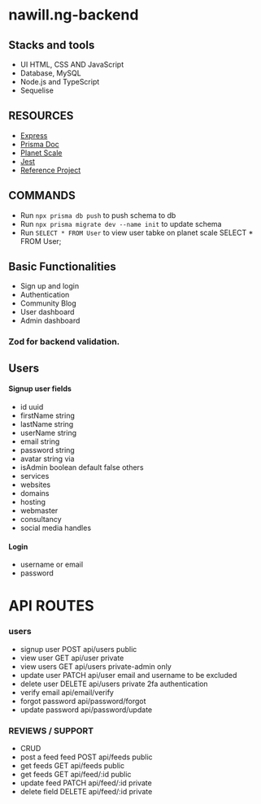 # nawill.ng-backend

## Stacks and tools
- UI HTML, CSS AND JavaScript
- Database, MySQL
- Node.js and TypeScript
- Sequelise

## RESOURCES
- [Express](https://expressjs.com)
- [Prisma Doc](https://www.prisma.io)
- [Planet Scale](https://app.planetscale.com)
- [Jest](http://jestjs.io)
- [Reference Project](https://github.com/Sirjoseph94/noted)

## COMMANDS
- Run `npx prisma db push` to push schema to db
- Run `npx prisma migrate dev --name init` to update schema
- Run `SELECT * FROM User` to view user tabke on planet scale
SELECT * FROM User;
## Basic Functionalities

- Sign up and login
- Authentication
- Community Blog
- User dashboard
- Admin dashboard

### Zod for backend validation.

## Users
#### Signup user fields
- id uuid
- firstName string
- lastName string
- userName string
- email string
- password string
- avatar string via 
- isAdmin boolean default false
others
- services
- websites
- domains
- hosting
- webmaster
- consultancy
- social media handles

#### Login 
- username or email
- password

# API ROUTES
### users
- signup user POST api/users public
- view user GET api/user private
- view users GET api/users private-admin only
- update user PATCH api/user email and username to be excluded
- delete user DELETE api/users private 2fa authentication
- verify email api/email/verify
- forgot password api/password/forgot
- update password api/password/update

### REVIEWS / SUPPORT
- CRUD 
- post a feed feed POST api/feeds public
- get feeds GET api/feeds public
- get feeds GET api/feed/:id public
- update feed PATCH api/feed/:id private
- delete field DELETE api/feed/:id private


